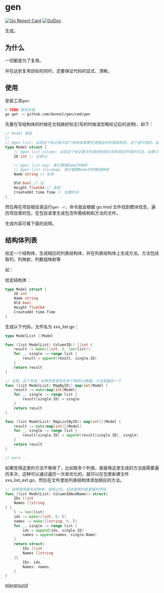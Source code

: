 # gen

[![Go Report Card](https://goreportcard.com/badge/github.com/donnol/gen)](https://goreportcard.com/report/github.com/donnol/gen)
[![GoDoc](https://pkg.go.dev/mod/github.com/donnol/gen?status.svg)](https://pkg.go.dev/mod/github.com/donnol/gen)

生成。

## 为什么

一切都是为了复用。

并在达到复用目标的同时，还要保证代码的显式、清晰。

## 使用

安装工具`gen`:

```sh
# TODO:暂未实现
go get -u github.com/donnol/gen/cmd/gen
```

先要在写结构体的时候在文档做好标志(写的时候请忽略标记后的说明)，如下：

```go
// Model 模型
//
// @gen list: 出现这个标记表示这个结构体需要生成相应的列表结构体，这个是可选的，因为字段标记里出现了也要生成
type Model struct {
    // @gen list column: 出现这个标记表示列表结构体应该有取ID列值的方法，如果只有这个标记，没有结构体标记，也要生成相应的列表结构体
    ID int // 记录id

    // @gen list map: 表示要取Name列映射
    // @gen list slicemap: 表示要取Name列的数组映射
    Name string // 名称

    Old bool // 旧
    Height float64 // 高度
    CreatedAt time.Time // 创建时间
}
```

然后再在项目根目录运行`gen -r`，命令就会根据 go.mod 文件找到模块信息，遍历项目里的包，在包目录里生成包含所需结构和方法的文件。

生成内容可看下面的说明。

## 结构体列表

给定一个结构体，生成相应的列表结构体，并在列表结构体上生成方法。方法包括取列，列映射，列数组映射等

如：

给定结构体：

```go
type Model struct {
    ID int
    Name string
    Old bool
    Height float64
    CreatedAt time.Time
}
```

生成以下代码，文件名为 xxx_list.go：

```go
type ModelList []Model

func (list ModelList) ColumnID() []int {
    result := make([]int, 0, len(list))
    for _, single := range list {
        result = append(result, single.ID)
    }
    return result
}

// 注意，这个写法，如果列表里存在多个相同id数据，只会取最后一个
func (list ModelList) MapByID() map[int]Model {
    result := make(map[int]Model)
    for _, single := range list {
        result[single.ID] = single
    }
    return result
}

func (list ModelList) MapListByID() map[int][]Model {
    result := make(map[int][]Model)
    for _, single := range list {
        result[single.ID] = append(result[single.ID], single)
    }
    return result
}

// more...
```

如果觉得这里的方法不够用了，比如取多个列值，直接用这里生成的方法就需要遍历多次，这种可以通过遍历一次来优化的，就可以在包里新建文件 xxx_list_ext.go，然后在文件里给列表结构体添加相应的方法。

```go
// 结果使用匿名结构体，调用之后，后续使用的是里面的字段
func (list ModelList) ColumnIDAndName() struct{
    IDs []int
    Names []string
} {
    l := len(list)
    ids := make([]int, 0, l)
    names := make([]string, 0, l)
    for _, single := range list {
        ids = append(ids, single.ID)
        names = append(names, single.Name)
    }
    return struct{
        IDs []int
        Names []string
    }{
        IDs: ids,
        Names: names,
    }
}

```

[playground](https://play.golang.org/p/RTHKlv8WqyO)
